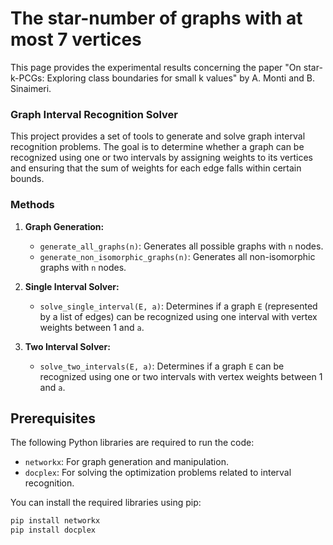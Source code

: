# The star-number of graphs with at most 7 vertices


This page provides the experimental results concerning the paper "On star-k-PCGs: Exploring class boundaries for small k values" by A. Monti and B. Sinaimeri.

### Graph Interval Recognition Solver

This project provides a set of tools to generate and solve graph interval recognition problems. The goal is to determine whether a graph can be recognized using one or two intervals by assigning weights to its vertices and ensuring that the sum of weights for each edge falls within certain bounds.

### Methods

1. **Graph Generation:**
   - `generate_all_graphs(n)`: Generates all possible graphs with `n` nodes.
   - `generate_non_isomorphic_graphs(n)`: Generates all non-isomorphic graphs with `n` nodes.

2. **Single Interval Solver:**
   - `solve_single_interval(E, a)`: Determines if a graph `E` (represented by a list of edges) can be recognized using one interval with vertex weights between 1 and `a`.

3. **Two Interval Solver:**
   - `solve_two_intervals(E, a)`: Determines if a graph `E` can be recognized using one or two intervals with vertex weights between 1 and `a`.

## Prerequisites

The following Python libraries are required to run the code:
- `networkx`: For graph generation and manipulation.
- `docplex`: For solving the optimization problems related to interval recognition.

You can install the required libraries using pip:

```bash
pip install networkx
pip install docplex
